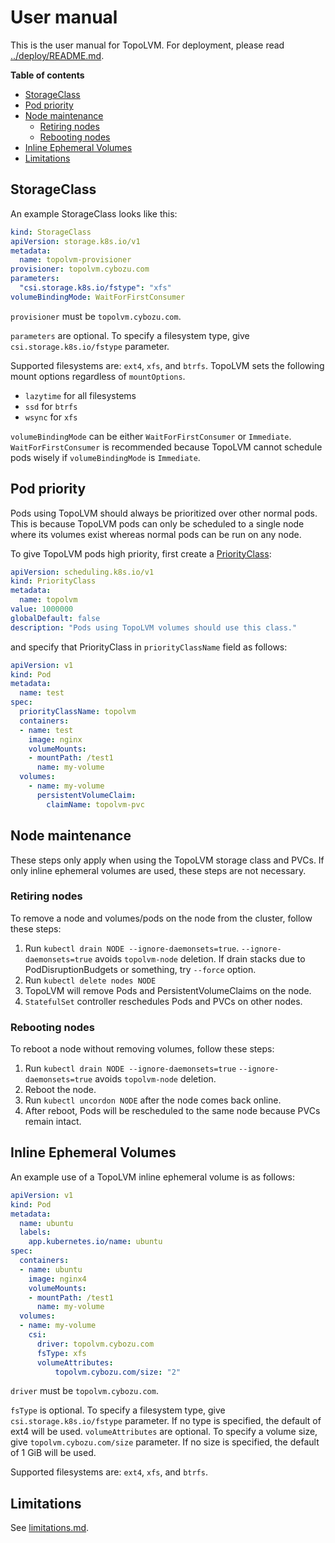 User manual
===========

This is the user manual for TopoLVM.
For deployment, please read [../deploy/README.md](../deploy/README.md).

**Table of contents**

- [StorageClass](#storageclass)
- [Pod priority](#pod-priority)
- [Node maintenance](#node-maintenance)
  - [Retiring nodes](#retiring-nodes)
  - [Rebooting nodes](#rebooting-nodes)
- [Inline Ephemeral Volumes](#inline-ephemeral-volumes)
- [Limitations](#limitations)

StorageClass
------------

An example StorageClass looks like this:

```yaml
kind: StorageClass
apiVersion: storage.k8s.io/v1
metadata:
  name: topolvm-provisioner
provisioner: topolvm.cybozu.com
parameters:
  "csi.storage.k8s.io/fstype": "xfs"
volumeBindingMode: WaitForFirstConsumer
```

`provisioner` must be `topolvm.cybozu.com`.

`parameters` are optional.  To specify a filesystem type, give
`csi.storage.k8s.io/fstype` parameter.

Supported filesystems are: `ext4`, `xfs`, and `btrfs`.
TopoLVM sets the following mount options regardless of `mountOptions`.
- `lazytime` for all filesystems
- `ssd` for `btrfs`
- `wsync` for `xfs`

`volumeBindingMode` can be either `WaitForFirstConsumer` or `Immediate`.
`WaitForFirstConsumer` is recommended because TopoLVM cannot schedule pods
wisely if `volumeBindingMode` is `Immediate`.

Pod priority
------------

Pods using TopoLVM should always be prioritized over other normal pods.
This is because TopoLVM pods can only be scheduled to a single node where
its volumes exist whereas normal pods can be run on any node.

To give TopoLVM pods high priority, first create a [PriorityClass](https://kubernetes.io/docs/concepts/configuration/pod-priority-preemption/#priorityclass):

```yaml
apiVersion: scheduling.k8s.io/v1
kind: PriorityClass
metadata:
  name: topolvm
value: 1000000
globalDefault: false
description: "Pods using TopoLVM volumes should use this class."
```

and specify that PriorityClass in `priorityClassName` field as follows:

```yaml
apiVersion: v1
kind: Pod
metadata:
  name: test
spec:
  priorityClassName: topolvm
  containers:
  - name: test
    image: nginx
    volumeMounts:
    - mountPath: /test1
      name: my-volume
  volumes:
    - name: my-volume
      persistentVolumeClaim:
        claimName: topolvm-pvc
```

Node maintenance
----------------

These steps only apply when using the TopoLVM storage class and PVCs. If
only inline ephemeral volumes are used, these steps are not necessary.

### Retiring nodes

To remove a node and volumes/pods on the node from the cluster, follow these steps:

1. Run `kubectl drain NODE --ignore-daemonsets=true`.
    `--ignore-daemonsets=true` avoids `topolvm-node` deletion.
    If drain stacks due to PodDisruptionBudgets or something, try `--force` option.
2. Run `kubectl delete nodes NODE`
3. TopoLVM will remove Pods and PersistentVolumeClaims on the node.
4. `StatefulSet` controller reschedules Pods and PVCs on other nodes.

### Rebooting nodes

To reboot a node without removing volumes, follow these steps:

1. Run `kubectl drain NODE --ignore-daemonsets=true`
   `--ignore-daemonsets=true` avoids `topolvm-node` deletion.
2. Reboot the node.
3. Run `kubectl uncordon NODE` after the node comes back online.
4. After reboot, Pods will be rescheduled to the same node because PVCs remain intact.

Inline Ephemeral Volumes
------------------------

An example use of a TopoLVM inline ephemeral volume is as follows:

```yaml
apiVersion: v1
kind: Pod
metadata:
  name: ubuntu
  labels:
    app.kubernetes.io/name: ubuntu
spec:
  containers:
  - name: ubuntu
    image: nginx4
    volumeMounts:
    - mountPath: /test1
      name: my-volume
  volumes:
  - name: my-volume
    csi:
      driver: topolvm.cybozu.com
      fsType: xfs
      volumeAttributes:
          topolvm.cybozu.com/size: "2"
```

`driver` must be `topolvm.cybozu.com`.

`fsType` is optional.  To specify a filesystem type, give
`csi.storage.k8s.io/fstype` parameter. If no type is specified, the default
of ext4 will be used.
`volumeAttributes` are optional.  To specify a volume size, give
`topolvm.cybozu.com/size` parameter. If no size is specified, the default of
1 GiB will be used.

Supported filesystems are: `ext4`, `xfs`, and `btrfs`.

Limitations
-----------

See [limitations.md](limitations.md).
